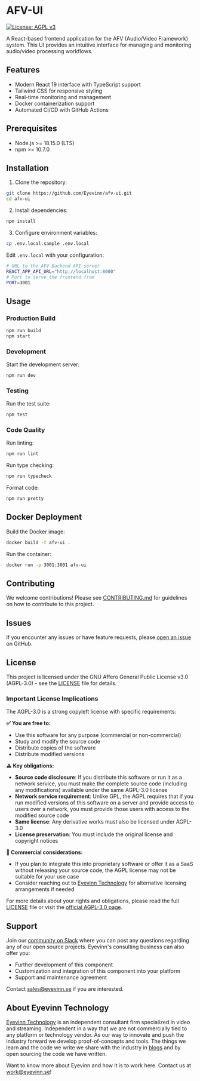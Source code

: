 # AFV-UI

[![License: AGPL v3](https://img.shields.io/badge/License-AGPL%20v3-blue.svg)](https://www.gnu.org/licenses/agpl-3.0)

A React-based frontend application for the AFV (Audio/Video Framework) system. This UI provides an intuitive interface for managing and monitoring audio/video processing workflows.

## Features

- Modern React 19 interface with TypeScript support
- Tailwind CSS for responsive styling
- Real-time monitoring and management
- Docker containerization support
- Automated CI/CD with GitHub Actions

## Prerequisites

- Node.js >= 18.15.0 (LTS)
- npm >= 10.7.0

## Installation

1. Clone the repository:
```bash
git clone https://github.com/Eyevinn/afv-ui.git
cd afv-ui
```

2. Install dependencies:
```bash
npm install
```

3. Configure environment variables:
```bash
cp .env.local.sample .env.local
```

Edit `.env.local` with your configuration:
```bash
# URL to the AFV-Backend API server
REACT_APP_API_URL="http://localhost:8000"
# Port to serve the frontend from
PORT=3001
```

## Usage

### Production Build

```bash
npm run build
npm start
```

### Development

Start the development server:
```bash
npm run dev
```

### Testing

Run the test suite:
```bash
npm test
```

### Code Quality

Run linting:
```bash
npm run lint
```

Run type checking:
```bash
npm run typecheck
```

Format code:
```bash
npm run pretty
```

## Docker Deployment

Build the Docker image:
```bash
docker build -t afv-ui .
```

Run the container:
```bash
docker run -p 3001:3001 afv-ui
```

## Contributing

We welcome contributions! Please see [CONTRIBUTING.md](CONTRIBUTING.md) for guidelines on how to contribute to this project.

## Issues

If you encounter any issues or have feature requests, please [open an issue](https://github.com/Eyevinn/afv-ui/issues) on GitHub.

## License

This project is licensed under the GNU Affero General Public License v3.0 (AGPL-3.0) - see the [LICENSE](LICENSE) file for details.

### Important License Implications

The AGPL-3.0 is a strong copyleft license with specific requirements:

**✅ You are free to:**
- Use this software for any purpose (commercial or non-commercial)
- Study and modify the source code
- Distribute copies of the software
- Distribute modified versions

**⚠️ Key obligations:**
- **Source code disclosure**: If you distribute this software or run it as a network service, you must make the complete source code (including any modifications) available under the same AGPL-3.0 license
- **Network service requirement**: Unlike GPL, the AGPL requires that if you run modified versions of this software on a server and provide access to users over a network, you must provide those users with access to the modified source code
- **Same license**: Any derivative works must also be licensed under AGPL-3.0
- **License preservation**: You must include the original license and copyright notices

**💼 Commercial considerations:**
- If you plan to integrate this into proprietary software or offer it as a SaaS without releasing your source code, the AGPL license may not be suitable for your use case
- Consider reaching out to [Eyevinn Technology](mailto:sales@eyevinn.se) for alternative licensing arrangements if needed

For more details about your rights and obligations, please read the full [LICENSE](LICENSE) file or visit the [official AGPL-3.0 page](https://www.gnu.org/licenses/agpl-3.0.en.html).

## Support

Join our [community on Slack](http://slack.streamingtech.se) where you can post any questions regarding any of our open source projects. Eyevinn's consulting business can also offer you:

- Further development of this component
- Customization and integration of this component into your platform
- Support and maintenance agreement

Contact [sales@eyevinn.se](mailto:sales@eyevinn.se) if you are interested.

## About Eyevinn Technology

[Eyevinn Technology](https://www.eyevinntechnology.se) is an independent consultant firm specialized in video and streaming. Independent in a way that we are not commercially tied to any platform or technology vendor. As our way to innovate and push the industry forward we develop proof-of-concepts and tools. The things we learn and the code we write we share with the industry in [blogs](https://dev.to/video) and by open sourcing the code we have written.

Want to know more about Eyevinn and how it is to work here. Contact us at work@eyevinn.se!
